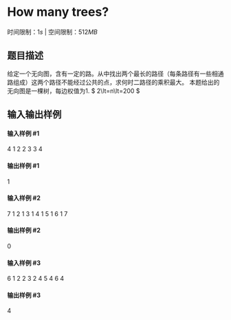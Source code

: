 # How many trees?

时间限制：$1s$ | 空间限制：$512MB$

## 题目描述
给定一个无向图，含有一定的路。从中找出两个最长的路径（每条路径有一些相通路组成）这两个路径不能经过公共的点，求何时二路径的乘积最大。
本题给出的无向图是一棵树，每边权值为1.
$ 2\lt=n\lt=200 $

## 输入输出样例
#### 输入样例 #1
4
1 2
2 3
3 4

#### 输出样例 #1
1

#### 输入样例 #2
7
1 2
1 3
1 4
1 5
1 6
1 7

#### 输出样例 #2
0

#### 输入样例 #3
6
1 2
2 3
2 4
5 4
6 4

#### 输出样例 #3
4
